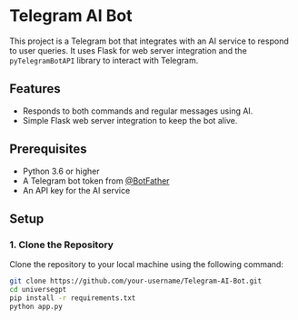 # Telegram AI Bot  

This project is a Telegram bot that integrates with an AI service to respond to user queries. It uses Flask for web server integration and the `pyTelegramBotAPI` library to interact with Telegram.  

## Features  

- Responds to both commands and regular messages using AI.  
- Simple Flask web server integration to keep the bot alive.  

## Prerequisites  

- Python 3.6 or higher  
- A Telegram bot token from [@BotFather](https://core.telegram.org/bots#botfather)  
- An API key for the AI service  

## Setup  

### 1. Clone the Repository  

Clone the repository to your local machine using the following command:  

```bash  
git clone https://github.com/your-username/Telegram-AI-Bot.git  
cd universegpt
pip install -r requirements.txt
python app.py
